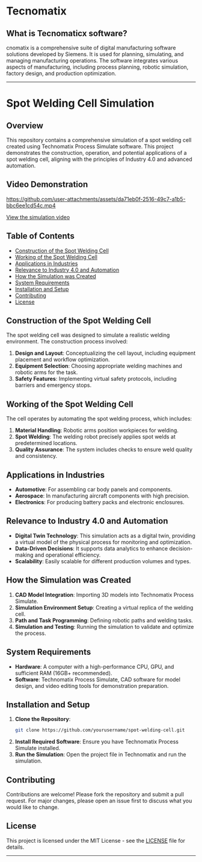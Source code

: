 # Tecnomatix
## What is Tecnomaticx software?
cnomatix is a comprehensive suite of digital manufacturing software solutions developed by Siemens. It is used for planning, simulating, and managing manufacturing operations. The software integrates various aspects of manufacturing, including process planning, robotic simulation, factory design, and production optimization.


---

# Spot Welding Cell Simulation

## Overview
This repository contains a comprehensive simulation of a spot welding cell created using Technomatix Process Simulate software. This project demonstrates the construction, operation, and potential applications of a spot welding cell, aligning with the principles of Industry 4.0 and advanced automation.

## Video Demonstration

https://github.com/user-attachments/assets/da71eb0f-2516-49c7-a1b5-bbc6ee1cd54c.mp4

[View the simulation video]("https://github.com/tejascw/Tecnomatix/blob/main/Simulation%20video/Spot%20Welding%20Cell.mp4")
## Table of Contents
- [Construction of the Spot Welding Cell](#construction-of-the-spot-welding-cell)
- [Working of the Spot Welding Cell](#working-of-the-spot-welding-cell)
- [Applications in Industries](#applications-in-industries)
- [Relevance to Industry 4.0 and Automation](#relevance-to-industry-40-and-automation)
- [How the Simulation was Created](#how-the-simulation-was-created)
- [System Requirements](#system-requirements)
- [Installation and Setup](#installation-and-setup)
- [Contributing](#contributing)
- [License](#license)

## Construction of the Spot Welding Cell
The spot welding cell was designed to simulate a realistic welding environment. The construction process involved:
1. **Design and Layout**: Conceptualizing the cell layout, including equipment placement and workflow optimization.
2. **Equipment Selection**: Choosing appropriate welding machines and robotic arms for the task.
3. **Safety Features**: Implementing virtual safety protocols, including barriers and emergency stops.

## Working of the Spot Welding Cell
The cell operates by automating the spot welding process, which includes:
1. **Material Handling**: Robotic arms position workpieces for welding.
2. **Spot Welding**: The welding robot precisely applies spot welds at predetermined locations.
3. **Quality Assurance**: The system includes checks to ensure weld quality and consistency.

## Applications in Industries
- **Automotive**: For assembling car body panels and components.
- **Aerospace**: In manufacturing aircraft components with high precision.
- **Electronics**: For producing battery packs and electronic enclosures.

## Relevance to Industry 4.0 and Automation
- **Digital Twin Technology**: This simulation acts as a digital twin, providing a virtual model of the physical process for monitoring and optimization.
- **Data-Driven Decisions**: It supports data analytics to enhance decision-making and operational efficiency.
- **Scalability**: Easily scalable for different production volumes and types.

## How the Simulation was Created
1. **CAD Model Integration**: Importing 3D models into Technomatix Process Simulate.
2. **Simulation Environment Setup**: Creating a virtual replica of the welding cell.
3. **Path and Task Programming**: Defining robotic paths and welding tasks.
4. **Simulation and Testing**: Running the simulation to validate and optimize the process.

## System Requirements
- **Hardware**: A computer with a high-performance CPU, GPU, and sufficient RAM (16GB+ recommended).
- **Software**: Technomatix Process Simulate, CAD software for model design, and video editing tools for demonstration preparation.

## Installation and Setup
1. **Clone the Repository**:  
   ```sh
   git clone https://github.com/yourusername/spot-welding-cell.git
   ```
2. **Install Required Software**: Ensure you have Technomatix Process Simulate installed.
3. **Run the Simulation**: Open the project file in Technomatix and run the simulation.

## Contributing
Contributions are welcome! Please fork the repository and submit a pull request. For major changes, please open an issue first to discuss what you would like to change.

## License
This project is licensed under the MIT License - see the [LICENSE](LICENSE) file for details.

---

